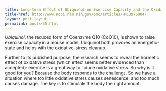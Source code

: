 ```yaml
---
title: Long-term Effect of Ubiquinol on Exercise Capacity and the Oxidative Stress Regulation System
title-href: http://www.ncbi.nlm.nih.gov/pmc/articles/PMC3976004/
layout: post-layout
permalink: posts/35.html
---
```


_Ubiquinol_, the reduced form of Coenzyme <span class="sc">Q</span>10 (<span class="sc">C</span>o<span class="sc">Q</span>10), is shown to raise exercise capacity in a mouse model. Ubiquinol both provokes an energetic-state and helps with the oxidative-stress cleanup.

Further to its published purpose, the research seems to reveal the hormetic effect of oxidative stress (which effect seems better evidenced than accepted): exercise is a great way to induce oxidative stress. So why is it good for you? Because the body responds to the challenge. So we have a situation where too little oxidative stress causes senescence, and too much causes damage. The key is to stimulate the body the right amount.